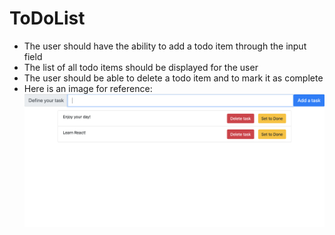 # ToDoList

- The user should have the ability to add a todo item through the input field
- The list of all todo items should be displayed for the user
- The user should be able to delete a todo item and to mark it as complete
- Here is an image for reference:
    ![Mock-up-image](Mock-up-image.png)
